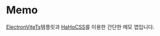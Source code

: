 # Memo
[ElectronViteTs](https://github.com/HaHoLuLa/ElectronViteTs)템플릿과 [HaHoCSS](https://github.com/HaHoLuLa/HaHoCSS)를 이용한 간단한 메모 앱입니다.
